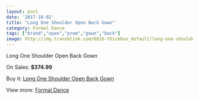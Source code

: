 ```yaml
---
layout: post
date: '2017-10-02'
title: "Long One Shoulder Open Back Gown"
category: Formal Dance
tags: ["brand","open","prom","gown","back"]
image: http://img.transblink.com/6816-thickbox_default/long-one-shoulder-open-back-gown.jpg
---
```

Long One Shoulder Open Back Gown

On Sales: **$374.99**
<a href="https://www.transblink.com/en/formal-dance/2207-long-one-shoulder-open-back-gown.html"><amp-img layout="responsive" width="600" height="600" src="//img.transblink.com/6816-thickbox_default/long-one-shoulder-open-back-gown.jpg" alt="Long One Shoulder Open Back Gown 0" /></a>
<a href="https://www.transblink.com/en/formal-dance/2207-long-one-shoulder-open-back-gown.html"><amp-img layout="responsive" width="600" height="600" src="//img.transblink.com/6819-thickbox_default/long-one-shoulder-open-back-gown.jpg" alt="Long One Shoulder Open Back Gown 1" /></a>
<a href="https://www.transblink.com/en/formal-dance/2207-long-one-shoulder-open-back-gown.html"><amp-img layout="responsive" width="600" height="600" src="//img.transblink.com/6818-thickbox_default/long-one-shoulder-open-back-gown.jpg" alt="Long One Shoulder Open Back Gown 2" /></a>
<a href="https://www.transblink.com/en/formal-dance/2207-long-one-shoulder-open-back-gown.html"><amp-img layout="responsive" width="600" height="600" src="//img.transblink.com/6817-thickbox_default/long-one-shoulder-open-back-gown.jpg" alt="Long One Shoulder Open Back Gown 3" /></a>

Buy it: [Long One Shoulder Open Back Gown](https://www.transblink.com/en/formal-dance/2207-long-one-shoulder-open-back-gown.html "Long One Shoulder Open Back Gown")

View more: [Formal Dance](https://www.transblink.com/en/6-formal-dance "Formal Dance")